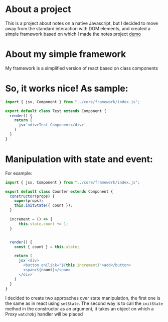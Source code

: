 # About a project

This is a project about notes on a native Javascript, but I decided to move away from the standard interaction with DOM elements, and created a simple framework based on which I made the notes project [demo](https://youtu.be/n-ShjdSx-Fw)


# About my simple framework

My framework is a simplified version of react based on class components

# So, it works nice! As sample:

```js
import { jsx, Component } from "../core/framework/index.js";

export default class Test extends Component {
  render() {
    return (
      jsx`<div>Test Component</div>`
    )
  }
}
```

# Manipulation with state and event:
For example:

```js
import { jsx, Component } from "../core/framework/index.js";

export default class Counter extends Component {
  constructor(props) {
    super(props);
    this.initState({ count });
  }

  increment = () => {
      this.state.count += 1;
  }


  render() {
    const { count } = this.state;

    return (
      jsx`<div>
        <button onClick="${this.increment}">add</button>
        <span>${count}</span>
      </div>`
    )
  }
}
```
I decided to create two approaches over state manipulation, the first one is the same as in react using `setState`. The second way is to call the `initState` method in the constructor as an argument, it takes an object on which a Proxy `watchObj` handler will be placed
